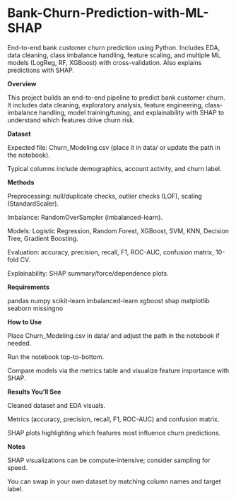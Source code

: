 # Bank-Churn-Prediction-with-ML-SHAP
End-to-end bank customer churn prediction using Python. Includes EDA, data cleaning, class imbalance handling, feature scaling, and multiple ML models (LogReg, RF, XGBoost) with cross-validation. Also explains predictions with SHAP.

**Overview**

This project builds an end-to-end pipeline to predict bank customer churn. It includes data cleaning, exploratory analysis, feature engineering, class-imbalance handling, model training/tuning, and explainability with SHAP to understand which features drive churn risk.

**Dataset**

Expected file: Churn_Modeling.csv (place it in data/ or update the path in the notebook).

Typical columns include demographics, account activity, and churn label.

**Methods**

Preprocessing: null/duplicate checks, outlier checks (LOF), scaling (StandardScaler).

Imbalance: RandomOverSampler (imbalanced-learn).

Models: Logistic Regression, Random Forest, XGBoost, SVM, KNN, Decision Tree, Gradient Boosting.

Evaluation: accuracy, precision, recall, F1, ROC-AUC, confusion matrix, 10-fold CV.

Explainability: SHAP summary/force/dependence plots.

**Requirements**

pandas
numpy
scikit-learn
imbalanced-learn
xgboost
shap
matplotlib
seaborn
missingno


**How to Use**

Place Churn_Modeling.csv in data/ and adjust the path in the notebook if needed.

Run the notebook top-to-bottom.

Compare models via the metrics table and visualize feature importance with SHAP.

**Results You’ll See**

Cleaned dataset and EDA visuals.

Metrics (accuracy, precision, recall, F1, ROC-AUC) and confusion matrix.

SHAP plots highlighting which features most influence churn predictions.

**Notes**

SHAP visualizations can be compute-intensive; consider sampling for speed.

You can swap in your own dataset by matching column names and target label.
